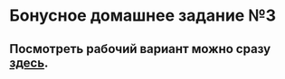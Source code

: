 # Бонусное домашнее задание №3

<h2>Посмотреть рабочий вариант можно сразу <a href="http://10.skm.pp.ua/hw3b"><b>здесь</b></a>.</h2>